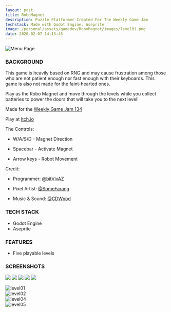 ```yaml
---
layout: post
title: RoboMagnet
description: Puzzle Platformer Created For The Weekly Game Jam    
techstack: Made with Godot Engine, Aseprite
image: /personal/assets/gamedev/RoboMagnet/images/level01.png
date: 2020-02-07 14:15:45
---
```

![Menu Page](/personal/assets/gamedev/RoboMagnet/images/main.png)

### BACKGROUND

This game is heavily based on RNG and may cause frustration among those who are not patient enough nor fast enough with their keyboards. This game is also not made for the faint-hearted ones. 

Play as the Robo Magnet and move through the levels while you collect batteries to power the doors that will take you to the next level!

Made for the [Weekly Game Jam 134](https://itch.io/jam/weekly-game-jam-134)

Play at [Itch.io](https://bitvivaz.itch.io/robomagnet)

The Controls:

- W/A/S/D - Magnet Direction

- Spacebar - Activate Magnet

- Arrow keys - Robot Movement

Credit:

- Programmer: [@bitVivAZ](https://bitvivaz.itch.io/)

- Pixel Artist: [@SomeFarang](https://somefarang.itch.io/)

- Music & Sound: [@CDWpod](https://cdwpod.itch.io/)

### TECH STACK

- Godot Engine
- Aseprite

### FEATURES

- Five playable levels

### SCREENSHOTS

![](screenshots/main.png)
![](screenshots/level01.png)
![](screenshots/level02.png)
![](screenshots/level04.png)
![](screenshots/level05.png)

<div class="box alt">
	<div class="row 50% uniform">
        <div class="u$"><span class="image fit"><img src="/personal/assets/gamedev/RoboMagnet/images/level01.png" alt="level01" /></span></div>
        <div class="6u"><span class="image fit"><img src="/personal/assets/gamedev/RoboMagnet/images/level02.png" alt="level02" /></span></div>
        <div class="6u"><span class="image fit"><img src="/personal/assets/gamedev/RoboMagnet/images/level04.png" alt="level04" /></span></div>
        <div class="u$"><span class="image fit"><img src="/personal/assets/gamedev/RoboMagnet/images/level05.png" alt="level05" /></span></div>
	</div>
</div>